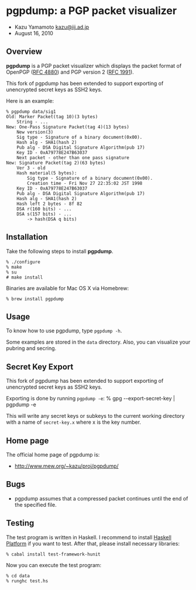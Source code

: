 # pgpdump: a PGP packet visualizer

- Kazu Yamamoto <kazu@iij.ad.jp>
- August 16, 2010

## Overview

**pgpdump** is a PGP packet visualizer which displays the packet format of OpenPGP ([RFC 4880](http://tools.ietf.org/html/rfc4880)) and PGP version 2 ([RFC 1991](http://tools.ietf.org/html/rfc1991)).

This fork of pgpdump has been extended to support exporting of unencrypted
secret keys as SSH2 keys.

Here is an example:

	% pgpdump data/sig1
	Old: Marker Packet(tag 10)(3 bytes)
		String - ...
	New: One-Pass Signature Packet(tag 4)(13 bytes)
		New version(3)
		Sig type - Signature of a binary document(0x00).
		Hash alg - SHA1(hash 2)
		Pub alg - DSA Digital Signature Algorithm(pub 17)
		Key ID - 0xA79778E247B63037
		Next packet - other than one pass signature
	New: Signature Packet(tag 2)(63 bytes)
		Ver 3 - old
		Hash material(5 bytes):
			Sig type - Signature of a binary document(0x00).
			Creation time - Fri Nov 27 22:35:02 JST 1998
		Key ID - 0xA79778E247B63037
		Pub alg - DSA Digital Signature Algorithm(pub 17)
		Hash alg - SHA1(hash 2)
		Hash left 2 bytes - 8f 82
		DSA r(160 bits) - ...
		DSA s(157 bits) - ...
			-> hash(DSA q bits)

## Installation

Take the following steps to install **pgpdump**.

	% ./configure
	% make
	% su
	# make install

Binaries are available for Mac OS X via Homebrew:

	% brew install pgpdump

## Usage

To know how to use pgpdump, type `pgpdump -h`.

Some examples are stored in the `data` directory. Also, you can visualize your pubring and secring.

## Secret Key Export

This fork of pgpdump has been extended to support exporting of unencrypted
secret keys as SSH2 keys.

Exporting is done by running `pgpdump -e`:
	% gpg --export-secret-key | pgpdump -e

This will write any secret keys or subkeys to the current working directory with
a name of `secret-key.x` where x is the key number.

## Home page

The official home page of pgpdump is:

* http://www.mew.org/~kazu/proj/pgpdump/

## Bugs

* pgpdump assumes that a compressed packet continues until the end of the specified file.

## Testing

The test program is written in Haskell. I recommend to install [Haskell Platform](https://www.haskell.org/platform/) if you want to test. After that, please install necessary libraries:

	% cabal install test-framework-hunit


Now you can execute the test program:

	% cd data
	% runghc test.hs
